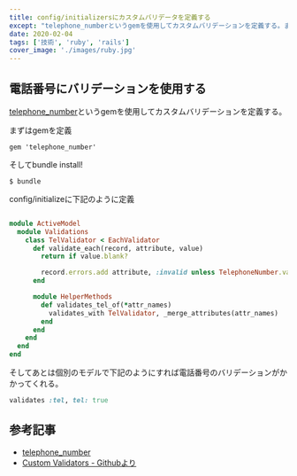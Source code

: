 ```yaml
---
title: config/initializersにカスタムバリデータを定義する
except: "telephone_numberというgemを使用してカスタムバリデーションを定義する。まずはgemを定義..."
date: 2020-02-04
tags: ['技術', 'ruby', 'rails']
cover_image: './images/ruby.jpg'
---
```

## 電話番号にバリデーションを使用する
[telephone_number](https://github.com/mobi/telephone_number)というgemを使用してカスタムバリデーションを定義する。


まずはgemを定義

```
gem 'telephone_number'
```

そしてbundle install!

```
$ bundle
```

config/initializeに下記のように定義



```ruby

module ActiveModel
  module Validations
    class TelValidator < EachValidator
      def validate_each(record, attribute, value)
        return if value.blank?

        record.errors.add attribute, :invalid unless TelephoneNumber.valid?(value, :jp)
      end

      module HelperMethods
        def validates_tel_of(*attr_names)
          validates_with TelValidator, _merge_attributes(attr_names)
        end
      end
    end
  end
end
```

そしてあとは個別のモデルで下記のようにすれば電話番号のバリデーションがかかってくれる。

```ruby
validates :tel, tel: true
```

## 参考記事
- [telephone_number](https://github.com/mobi/telephone_number)
- [Custom Validators - Githubより](https://github.com/DavyJonesLocker/client_side_validations/wiki/custom-validators)